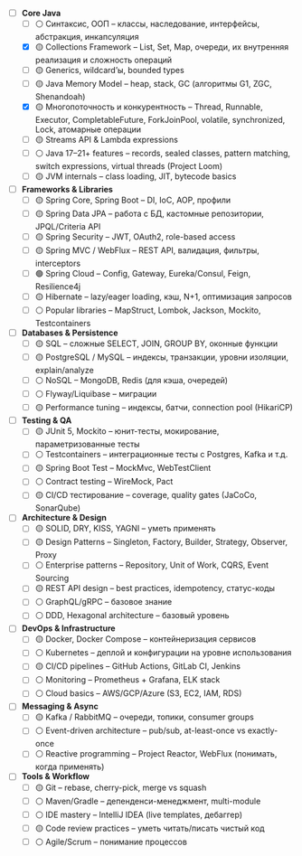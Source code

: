 - [ ] **Core Java**
    - [ ] ⚪ Синтаксис, ООП – классы, наследование, интерфейсы, абстракция, инкапсуляция
    - [x] 🟡 Collections Framework – List, Set, Map, очереди, их внутренняя реализация и сложность операций
    - [ ] 🟡 Generics, wildcard’ы, bounded types
    - [ ] 🟡 Java Memory Model – heap, stack, GC (алгоритмы G1, ZGC, Shenandoah)
    - [x] 🟡 Многопоточность и конкурентность – Thread, Runnable, Executor, CompletableFuture, ForkJoinPool, volatile, synchronized, Lock, атомарные операции
    - [ ] 🟡 Streams API & Lambda expressions
    - [ ] ⚪ Java 17–21+ features – records, sealed classes, pattern matching, switch expressions, virtual threads (Project Loom)
    - [ ] 🟡 JVM internals – class loading, JIT, bytecode basics

- [ ] **Frameworks & Libraries**
    - [ ] 🟡 Spring Core, Spring Boot – DI, IoC, AOP, профили
    - [ ] 🟡 Spring Data JPA – работа с БД, кастомные репозитории, JPQL/Criteria API
    - [ ] 🟡 Spring Security – JWT, OAuth2, role-based access
    - [ ] 🟡 Spring MVC / WebFlux – REST API, валидация, фильтры, interceptors
    - [ ] 🟢 Spring Cloud – Config, Gateway, Eureka/Consul, Feign, Resilience4j
    - [ ] 🟡 Hibernate – lazy/eager loading, кэш, N+1, оптимизация запросов
    - [ ] ⚪ Popular libraries – MapStruct, Lombok, Jackson, Mockito, Testcontainers

- [ ] **Databases & Persistence**
    - [ ] 🟡 SQL – сложные SELECT, JOIN, GROUP BY, оконные функции
    - [ ] 🟡 PostgreSQL / MySQL – индексы, транзакции, уровни изоляции, explain/analyze
    - [ ] ⚪ NoSQL – MongoDB, Redis (для кэша, очередей)
    - [ ] ⚪ Flyway/Liquibase – миграции
    - [ ] 🟡 Performance tuning – индексы, батчи, connection pool (HikariCP)

- [ ] **Testing & QA**
    - [ ] 🟡 JUnit 5, Mockito – юнит-тесты, мокирование, параметризованные тесты
    - [ ] ⚪ Testcontainers – интеграционные тесты с Postgres, Kafka и т.д.
    - [ ] 🟡 Spring Boot Test – MockMvc, WebTestClient
    - [ ] ⚪ Contract testing – WireMock, Pact
    - [ ] 🟡 CI/CD тестирование – coverage, quality gates (JaCoCo, SonarQube)

- [ ] **Architecture & Design**
    - [ ] 🟡 SOLID, DRY, KISS, YAGNI – уметь применять
    - [ ] 🟡 Design Patterns – Singleton, Factory, Builder, Strategy, Observer, Proxy
    - [ ] ⚪ Enterprise patterns – Repository, Unit of Work, CQRS, Event Sourcing
    - [ ] 🟡 REST API design – best practices, idempotency, статус-коды
    - [ ] ⚪ GraphQL/gRPC – базовое знание
    - [ ] ⚪ DDD, Hexagonal architecture – базовый уровень

- [ ] **DevOps & Infrastructure**
    - [ ] 🟡 Docker, Docker Compose – контейнеризация сервисов
    - [ ] ⚪ Kubernetes – деплой и конфигурации на уровне использования
    - [ ] 🟡 CI/CD pipelines – GitHub Actions, GitLab CI, Jenkins
    - [ ] ⚪ Monitoring – Prometheus + Grafana, ELK stack
    - [ ] ⚪ Cloud basics – AWS/GCP/Azure (S3, EC2, IAM, RDS)

- [ ] **Messaging & Async**
    - [ ] 🟡 Kafka / RabbitMQ – очереди, топики, consumer groups
    - [ ] ⚪ Event-driven architecture – pub/sub, at-least-once vs exactly-once
    - [ ] ⚪ Reactive programming – Project Reactor, WebFlux (понимать, когда применять)

- [ ] **Tools & Workflow**
    - [ ] 🟡 Git – rebase, cherry-pick, merge vs squash
    - [ ] ⚪ Maven/Gradle – депенденси-менеджмент, multi-module
    - [ ] ⚪ IDE mastery – IntelliJ IDEA (live templates, дебаггер)
    - [ ] 🟡 Code review practices – уметь читать/писать чистый код
    - [ ] ⚪ Agile/Scrum – понимание процессов